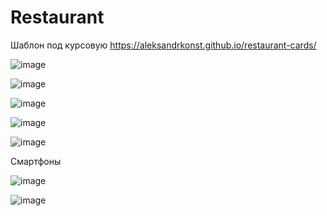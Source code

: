 # Restaurant
Шаблон под курсовую
https://aleksandrkonst.github.io/restaurant-cards/

![image](https://user-images.githubusercontent.com/40522320/235195936-28cbe5d7-6aaf-42df-987d-f0dafcf1e3b2.png)

![image](https://user-images.githubusercontent.com/40522320/235212376-ff24624f-a4cb-43f6-9ef9-d9b65516b356.png)

![image](https://user-images.githubusercontent.com/40522320/234987330-7c921122-5411-4737-b769-539f94aed7f2.png)

![image](https://user-images.githubusercontent.com/40522320/235194605-688dcb82-e85d-48dc-a731-94c7299dab82.png)

![image](https://user-images.githubusercontent.com/40522320/235194763-94214594-eda3-4483-a20b-7ac88c4a394d.png)

Смартфоны

![image](https://user-images.githubusercontent.com/40522320/235215390-d9c37113-bebb-4f6d-8f99-e4f252cd1f3a.png)

![image](https://user-images.githubusercontent.com/40522320/235215623-83bcd4de-f3c4-432e-a4dc-bddf0d6d0a2b.png)
